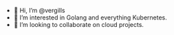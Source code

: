 - 👋 Hi, I’m @vergills
- 👀 I’m interested in Golang and everything Kubernetes.
- 🤝 I’m looking to collaborate on cloud projects.


<!---
vergills/vergills is a ✨ special ✨ repository because its `README.md` (this file) appears on your GitHub profile.
You can click the Preview link to take a look at your changes.
--->

